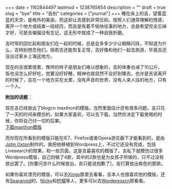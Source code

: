 +++
date = 1162844497
lastmod = 1238765654
description = ""
draft = true
slug = "bye"
title = "告别"
categories = ["journal"]
+++
睡在床上的吉，望着蓝蓝的天空，是格外的美丽，而这却让吉感到非常压抑。按照人们通常理解的情感，离开一个地方或结束一段经历，而且是有着不愉快往事的地方，总是希望完全忘掉才好，可是吉偏偏没有忘记，这无形中就成了一种自我折磨。  

吉时常的回忆起和朋友们在一起的时候，总是会多多少少让眼睛闪烁，不知道为什么，吉特别想念他们。倘若吉还能恢复正常，吉好像和他们一起去旅游，毕竟吉还没出过家乡上海这地方。<p></p>
现在的吉很累很累，憔悴的样子是朋友们难以想象的，吉的体重也减了10公斤，饭也没怎么好好吃，觉要没好好睡，精神也就自然不会好到哪去。也许是吉该离开的时候了，吉在一个地方实在太累，没有声音的世界，没有人来人往的地方，只有一个人。  

<strong>附加的话题</strong>：  

现在吉已经放出了blogcn maxthon的模版，当然里面估计还有很多问题，吉只花了一天的时间来模仿的，如果大家喜欢，可以去下载，当然你决定下载使用的时候，你将自己付一切的后果。<br>
<a target="_blank" href="/dl/maxthon.zip">下载maxthon模版</a>  

而你现在所看到的模版只能在IE7、Firefox或者Opera游览器下才能看到的，是由<a target="_blank" href="http://joshuaink.com/">John Oxton</a>制作的，我把他移植到Wordpress上，不过它还没有完成，包括Livesearch的效果，和一些页面，这是吉最喜欢的模版了。吉私下就模仿过很多Wordpress模版，自己则做了4款，其中的2款也是为女孩子所做的，只不过没有放出罢了。[你要问吉什么时候放出，吉只能说抱歉了]，吉打算放出紫色的那款。<br>

如果你喜欢漂亮的模版，可以去<a target="_blank" href="http://xings.us/">Xings</a>那里去看看，吉本人也很喜欢他的模版，还有<a target="_blank" href="http://blog.sparanoid.com/">Sparanoid</a>的、<a target="_blank" href="http://blog.osxcn.com/">Nicky</a>和<a target="_blank" href="http://www.ilemoned.com/">柠檬</a>等人，更多可以去<a target="_blank" href="http://www.wordpresscn.com/">Wordpresscn</a>那看看。

